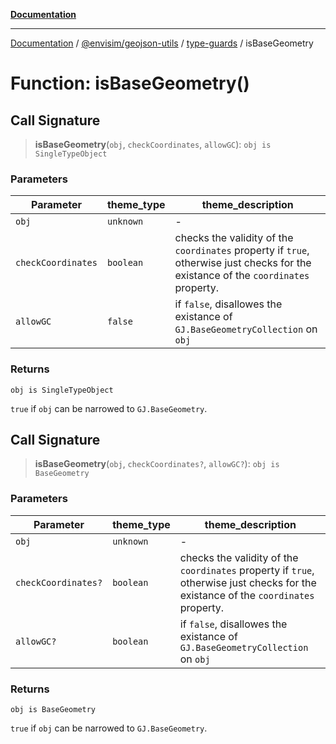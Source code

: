 [**Documentation**](../../../../README.md)

---

[Documentation](../../../../README.md) / [@envisim/geojson-utils](../../README.md) / [type-guards](../README.md) / isBaseGeometry

# Function: isBaseGeometry()

## Call Signature

> **isBaseGeometry**(`obj`, `checkCoordinates`, `allowGC`): `obj is SingleTypeObject`

### Parameters

| Parameter          | theme_type | theme_description                                                                                                                   |
| ------------------ | ---------- | ----------------------------------------------------------------------------------------------------------------------------------- |
| `obj`              | `unknown`  | -                                                                                                                                   |
| `checkCoordinates` | `boolean`  | checks the validity of the `coordinates` property if `true`, otherwise just checks for the existance of the `coordinates` property. |
| `allowGC`          | `false`    | if `false`, disallowes the existance of `GJ.BaseGeometryCollection` on `obj`                                                        |

### Returns

`obj is SingleTypeObject`

`true` if `obj` can be narrowed to `GJ.BaseGeometry`.

## Call Signature

> **isBaseGeometry**(`obj`, `checkCoordinates?`, `allowGC?`): `obj is BaseGeometry`

### Parameters

| Parameter           | theme_type | theme_description                                                                                                                   |
| ------------------- | ---------- | ----------------------------------------------------------------------------------------------------------------------------------- |
| `obj`               | `unknown`  | -                                                                                                                                   |
| `checkCoordinates?` | `boolean`  | checks the validity of the `coordinates` property if `true`, otherwise just checks for the existance of the `coordinates` property. |
| `allowGC?`          | `boolean`  | if `false`, disallowes the existance of `GJ.BaseGeometryCollection` on `obj`                                                        |

### Returns

`obj is BaseGeometry`

`true` if `obj` can be narrowed to `GJ.BaseGeometry`.
